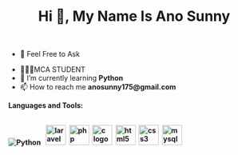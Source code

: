 <h1 align="center">Hi 👋, My Name Is Ano Sunny</h1><br>
<ul>
  <li>💬 Feel Free to Ask</p></li>
  <li>👨🏻‍🎓MCA STUDENT</li>
  <li>🌱 I’m currently learning <b>Python</b> <br></li>
  <li>📫 How to reach me <b>anosunny175@gmail.com</b><br></li>
</ul>
<b>Languages and Tools:<b>
<p align="left">
  <br>
  <img src="https://img.icons8.com/color/48/000000/python.png" alt="Python"/> &nbsp
  <img src="https://cdn.jsdelivr.net/gh/devicons/devicon/icons/laravel/laravel-original.svg" height="40" alt="laravel logo"  />&nbsp
  <img src="https://cdn.jsdelivr.net/gh/devicons/devicon/icons/php/php-original.svg" height="40" alt="php logo"  />&nbsp
  <img src="https://cdn.jsdelivr.net/gh/devicons/devicon/icons/c/c-original.svg" height="40" alt="c logo"  />&nbsp
  <img src="https://cdn.jsdelivr.net/gh/devicons/devicon/icons/html5/html5-original.svg" height="40" alt="html5 logo" />&nbsp
  <img src="https://cdn.jsdelivr.net/gh/devicons/devicon/icons/css3/css3-original.svg" height="40" alt="css3 logo" />&nbsp
  <img src="https://cdn.jsdelivr.net/gh/devicons/devicon/icons/mysql/mysql-original.svg" height="40" alt="mysql logo" />&nbsp


</p>




